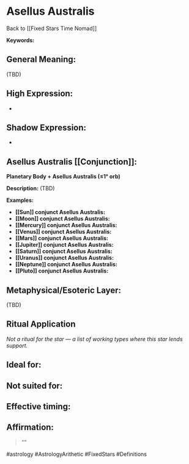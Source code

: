 # Asellus Australis

Back to [[Fixed Stars Time Nomad]]

**Keywords:** 

## General Meaning:
(TBD)

## High Expression:
- 

## Shadow Expression:
- 

## Asellus Australis [[Conjunction]]:

**Planetary Body + Asellus Australis (≤1° orb)**

**Description:**
(TBD)

**Examples:**
- **[[Sun]] conjunct Asellus Australis:** 
- **[[Moon]] conjunct Asellus Australis:** 
- **[[Mercury]] conjunct Asellus Australis:** 
- **[[Venus]] conjunct Asellus Australis:** 
- **[[Mars]] conjunct Asellus Australis:** 
- **[[Jupiter]] conjunct Asellus Australis:** 
- **[[Saturn]] conjunct Asellus Australis:** 
- **[[Uranus]] conjunct Asellus Australis:** 
- **[[Neptune]] conjunct Asellus Australis:** 
- **[[Pluto]] conjunct Asellus Australis:** 

## Metaphysical/Esoteric Layer:
(TBD)

## Ritual Application
*Not a ritual for the star — a list of working types where this star lends support.*

**Ideal for:**
- 
**Not suited for:**
- 
**Effective timing:**
- 

## Affirmation:

> ""

#astrology #AstrologyArithetic #FixedStars #Definitions
